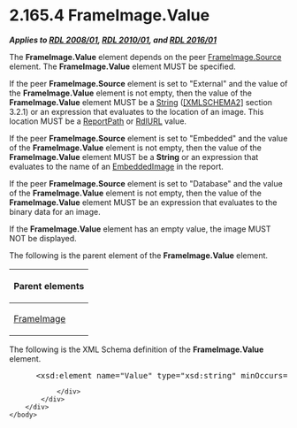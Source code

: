 <html dir="LTR" xmlns:mshelp="http://msdn.microsoft.com/mshelp" xmlns:ddue="http://ddue.schemas.microsoft.com/authoring/2003/5" xmlns:xlink="http://www.w3.org/1999/xlink" xmlns:tool="http://www.microsoft.com/tooltip">
    <head>
        <meta http-equiv="Content-Type" content="text/html; CHARSET=utf-8"></meta>
        <meta name="save" content="history"></meta>
        <title>2.165.4 FrameImage.Value</title>
        <xml>
            <mshelp:toctitle title="2.165.4 FrameImage.Value"></mshelp:toctitle>
            <mshelp:rltitle title="[MS-RDL]: FrameImage.Value"></mshelp:rltitle>
            <mshelp:keyword index="A" term="c3fa2019-f121-4a66-bb6a-c0c6ad4943cb"></mshelp:keyword>
            <mshelp:attr name="DCSext.ContentType" value="open specification"></mshelp:attr>
            <mshelp:attr name="AssetID" value="c3fa2019-f121-4a66-bb6a-c0c6ad4943cb"></mshelp:attr>
            <mshelp:attr name="TopicType" value="kbRef"></mshelp:attr>
            <mshelp:attr name="DCSext.Title" value="[MS-RDL]: FrameImage.Value" />
        </xml>
    </head>
    <body>
        <div id="header">
            <h1 class="heading">2.165.4 FrameImage.Value</h1>
        </div>
        <div id="mainSection">
            <div id="mainBody">
                <div id="allHistory" class="saveHistory"></div>
                <div id="sectionSection0" class="section" name="collapseableSection">
                    

<p><b><i>Applies to </i></b><a href="1e855f94-4617-47e4-b89e-0856c6cb420f.htm"><b><i>RDL 2008/01</i></b></a><b><i>,
</i></b><a href="3428e690-a348-4ec7-8a6a-8efb42d2cdee.htm"><b><i>RDL 2010/01</i></b></a><b><i>,
and </i></b><a href="52ce3983-2bfc-4e72-9359-42aaf5fe4509.htm"><b><i>RDL 2016/01</i></b></a></p>

<p>The <b>FrameImage.Value</b> element depends on the peer <a href="2ae6ea91-3f40-40ad-9179-42e9a31f40df.htm">FrameImage.Source</a> element.
The <b>FrameImage.Value</b> element MUST be specified. </p>

<p>If the peer <b>FrameImage.Source</b> element is set to
&quot;External&quot; and the value of the <b>FrameImage.Value</b> element is
not empty, then the value of the <b>FrameImage.Value</b> element MUST be a <a href="1ed81ef3-a683-45e3-aaad-bd2bbe71bc3d.htm">String</a> (<a href="https://go.microsoft.com/fwlink/?LinkId=90610">[XMLSCHEMA2]</a> section
3.2.1) or an expression that evaluates to the location of an image. This
location MUST be a <a href="0e8ab873-6565-45f0-a61f-2d7da8e1ff74.htm">ReportPath</a>
or <a href="6977536e-dae7-44f3-a737-a249567cf172.htm">RdlURL</a> value.</p>

<p>If the peer <b>FrameImage.Source</b> element is set to
&quot;Embedded&quot; and the value of the <b>FrameImage.Value</b> element is
not empty, then the value of the <b>FrameImage.Value</b> element MUST be a <b>String</b>
or an expression that evaluates to the name of an <a href="6cdb345a-b502-4eee-84fd-de5ccf2a40e7.htm">EmbeddedImage</a> in the
report.</p>

<p>If the peer <b>FrameImage.Source</b> element is set to
&quot;Database&quot; and the value of the <b>FrameImage.Value</b> element is
not empty, then the value of the <b>FrameImage.Value</b> element MUST be an
expression that evaluates to the binary data for an image. </p>

<p>If the <b>FrameImage.Value</b> element has an empty value,
the image MUST NOT be displayed.</p>

<p>The following is the parent element of the <b>FrameImage.Value</b>
element.</p>

<table>
 <thead>
  <tr>
   <th>
   <p>Parent elements</p>
   </th>
  </tr>
 </thead>
 <tr>
  <td>
  <p><a href="d2247c83-867d-4208-85b6-874f650bfbb2.htm">FrameImage</a></p>
  </td>
 </tr>
</table>

<p>The following is the XML Schema definition of the <b>FrameImage.Value</b>
element.</p>

<dl>
<dd>
<div><pre> &lt;xsd:element name=&quot;Value&quot; type=&quot;xsd:string&quot; minOccurs=&quot;1&quot; &quot;/&gt;
</pre></div>
</dd></dl>


                </div>
            </div>
        </div>
    </body>
</html>